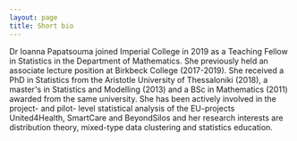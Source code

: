 ```yaml
---
layout: page
title: Short bio
---
```


Dr Ioanna Papatsouma joined Imperial College in 2019 as a Teaching Fellow in Statistics in the Department of Mathematics. She previously held an associate lecture position at Birkbeck College (2017-2019). She received a PhD in Statistics from the Aristotle University of Thessaloniki (2018), a master's in Statistics and Modelling (2013) and a BSc in Mathematics (2011) awarded from the same university. She has been actively involved in the project- and pilot- level statistical analysis of the EU-projects United4Health, SmartCare and BeyondSilos and her research interests are distribution theory, mixed-type data clustering and statistics education.
